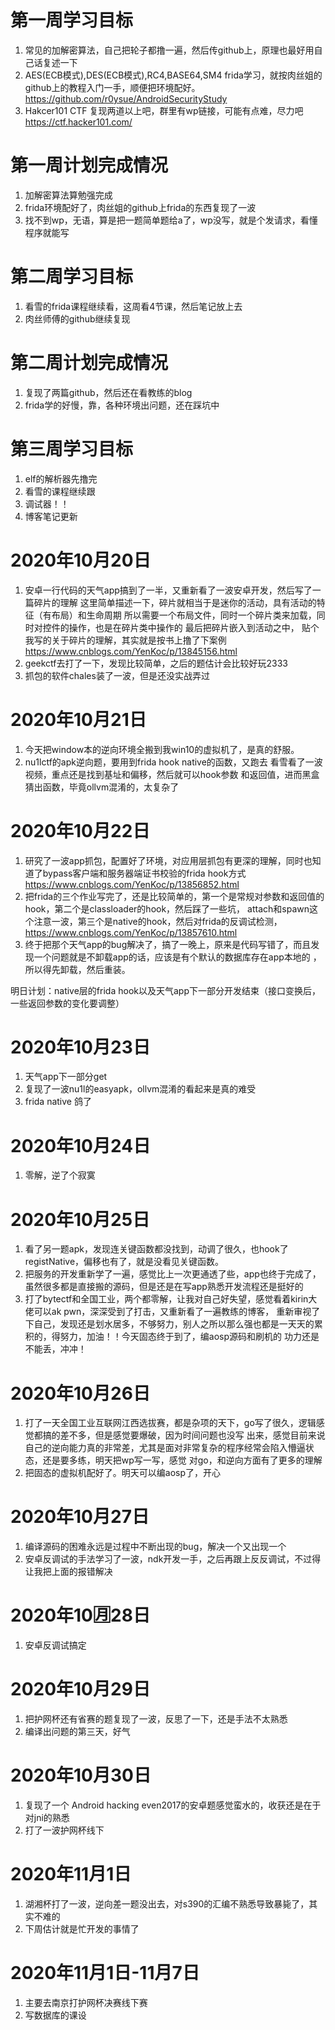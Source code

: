 # 第一周学习目标 
1. 常见的加解密算法，自己把轮子都撸一遍，然后传github上，原理也最好用自己话复述一下
2. AES(ECB模式),DES(ECB模式),RC4,BASE64,SM4
frida学习，就按肉丝姐的github上的教程入门一手，顺便把环境配好。
https://github.com/r0ysue/AndroidSecurityStudy
3. Hakcer101 CTF 复现两道以上吧，群里有wp链接，可能有点难，尽力吧
https://ctf.hacker101.com/

# 第一周计划完成情况
1. 加解密算法算勉强完成
2. frida环境配好了，肉丝姐的github上frida的东西复现了一波
3. 找不到wp，无语，算是把一题简单题给a了，wp没写，就是个发请求，看懂程序就能写

# 第二周学习目标
1. 看雪的frida课程继续看，这周看4节课，然后笔记放上去
2. 肉丝师傅的github继续复现

# 第二周计划完成情况
1. 复现了两篇github，然后还在看教练的blog
2. frida学的好慢，靠，各种环境出问题，还在踩坑中

# 第三周学习目标
1. elf的解析器先撸完
2. 看雪的课程继续跟
3. 调试器！！
4. 博客笔记更新

# 2020年10月20日
1. 安卓一行代码的天气app搞到了一半，又重新看了一波安卓开发，然后写了一篇碎片的理解
这里简单描述一下，碎片就相当于是迷你的活动，具有活动的特征（有布局）和生命周期
所以需要一个布局文件，同时一个碎片类来加载，同时对控件的操作，也是在碎片类中操作的
最后把碎片嵌入到活动之中，
贴个我写的关于碎片的理解，其实就是按书上撸了下案例
https://www.cnblogs.com/YenKoc/p/13845156.html
2. geekctf去打了一下，发现比较简单，之后的题估计会比较好玩2333
3. 抓包的软件chales装了一波，但是还没实战弄过
# 2020年10月21日
1. 今天把window本的逆向环境全搬到我win10的虚拟机了，是真的舒服。
2. nu1lctf的apk逆向题，要用到frida hook native的函数，又跑去
看雪看了一波视频，重点还是找到基址和偏移，然后就可以hook参数
和返回值，进而黑盒猜出函数，毕竟ollvm混淆的，太复杂了
# 2020年10月22日
1. 研究了一波app抓包，配置好了环境，对应用层抓包有更深的理解，同时也知道了bypass客户端和服务器端证书校验的frida hook方式
https://www.cnblogs.com/YenKoc/p/13856852.html
2. 把frida的三个作业写完了，还是比较简单的，第一个是常规对参数和返回值的hook，第二个是classloader的hook，然后踩了一些坑，
attach和spawn这个注意一波，第三个是native的hook，然后对frida的反调试检测，
https://www.cnblogs.com/YenKoc/p/13857610.html
3. 终于把那个天气app的bug解决了，搞了一晚上，原来是代码写错了，而且发现一个问题就是不卸载app的话，应该是有个默认的数据库存在app本地的
，所以得先卸载，然后重装。

明日计划：native层的frida hook以及天气app下一部分开发结束（接口变换后，一些返回参数的变化要调整）

# 2020年10月23日
1. 天气app下一部分get
2. 复现了一波nu1l的easyapk，ollvm混淆的看起来是真的难受
3. frida native 鸽了

# 2020年10月24日
1. 零解，逆了个寂寞

# 2020年10月25日
1. 看了另一题apk，发现连关键函数都没找到，动调了很久，也hook了 registNative，偏移也有了，就是没看见关键函数。
2. 把服务的开发重新学了一遍，感觉比上一次更通透了些，app也终于完成了，虽然很多都是直接搬的源码，但是还是在写app熟悉开发流程还是挺好的
3. 打了bytectf和全国工业，两个都零解，让我对自己好失望，感觉看着kirin大佬可以ak pwn，深深受到了打击，又重新看了一遍教练的博客，
重新审视了下自己，发现还是划水居多，不够努力，别人之所以那么强也都是一天天的累积的，得努力，加油！！今天固态终于到了，编aosp源码和刷机的
功力还是不能丢，冲冲！

# 2020年10月26日
1. 打了一天全国工业互联网江西选拔赛，都是杂项的天下，go写了很久，逻辑感觉都搞的差不多，但是感觉要爆破，因为时间问题也没写
出来，感觉目前来说自己的逆向能力真的非常差，尤其是面对非常复杂的程序经常会陷入懵逼状态，还是要多练，明天把wp写一写，感觉
对go，和逆向方面有了更多的理解
2. 把固态的虚拟机配好了。明天可以编aosp了，开心

# 2020年10月27日
1. 编译源码的困难永远是过程中不断出现的bug，解决一个又出现一个
2. 安卓反调试的手法学习了一波，ndk开发一手，之后再跟上反反调试，不过得让我把上面的报错解决

# 2020年10🈷️28日
1. 安卓反调试搞定

# 2020年10月29日
1. 把护网杯还有省赛的题复现了一波，反思了一下，还是手法不太熟悉
2. 编译出问题的第三天，好气

# 2020年10月30日
1. 复现了一个 Android hacking even2017的安卓题感觉蛮水的，收获还是在于对jni的熟悉
2. 打了一波护网杯线下

# 2020年11月1日
1. 湖湘杯打了一波，逆向差一题没出去，对s390的汇编不熟悉导致暴毙了，其实不难的
2. 下周估计就是忙开发的事情了

# 2020年11月1日-11月7日
1. 主要去南京打护网杯决赛线下赛
2. 写数据库的课设